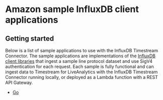 # Amazon sample InfluxDB client applications

## Getting started

Below is a list of sample applications to use with the InfluxDB Timestream Connector. The sample applications are implementations of the [InfluxDB client libraries](https://docs.influxdata.com/influxdb/v1/tools/api_client_libraries/) that ingest a sample line protocol dataset and use SigV4 authentication for each request. Each sample is fully functional and can ingest data to Timestream for LiveAnalytics with the InfluxDB Timestream Connector running locally, or deployed as a Lambda function with a REST API Gateway. 

* [Go](https://github.com/awslabs/amazon-timestream-tools/blob/mainline/integrations/influxdb_connector/sample-influxdb-clients/go)
